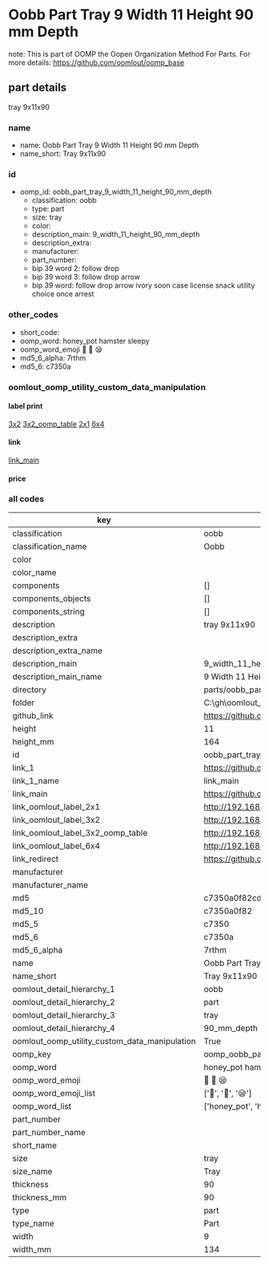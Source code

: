 # Oobb Part Tray 9 Width 11 Height 90 mm Depth  

note: This is part of OOMP the Oopen Organization Method For Parts. For more details: https://github.com/oomlout/oomp_base

##  part details
  



tray 9x11x90



### name
* name: Oobb Part Tray 9 Width 11 Height 90 mm Depth
* name_short: Tray 9x11x90 
### id
* oomp_id: oobb_part_tray_9_width_11_height_90_mm_depth
  * classification: oobb
  * type: part
  * size: tray
  * color: 
  * description_main: 9_width_11_height_90_mm_depth
  * description_extra: 
  * manufacturer: 
  * part_number: 
  * bip 39 word 2: follow drop
  * bip 39 word 3: follow drop arrow
  * bip 39 word: follow drop arrow ivory soon case license snack utility choice once arrest

### other_codes
* short_code: 
* oomp_word: honey_pot hamster sleepy
* oomp_word_emoji :honey_pot: :hamster: :sleepy:
* md5_6_alpha: 7rthm
* md5_6: c7350a






### oomlout_oomp_utility_custom_data_manipulation
#### label print
[3x2](http://192.168.1.245:1112/?label=oomp%207rthm)
[3x2_oomp_table](http://192.168.1.108:1112/?label=oomp%207rthm)
[2x1](http://192.168.1.242:1112/?label=oomp%207rthm)
[6x4](http://192.168.1.55:1112/?label=oomp%207rthm)    

#### link

[link_main](https://github.com/oomlout/oomlout_oobb_version_4_generated_parts/tree/main/navigation_oomp/oobb/part/tray/9_width_11_height_90_mm_depth/part)                              

#### price







### all codes 
| key | value |  
| --- | --- |  
| classification | oobb |  
| classification_name | Oobb |  
| color |  |  
| color_name |  |  
| components | [] |  
| components_objects | [] |  
| components_string | [] |  
| description | tray 9x11x90 |  
| description_extra |  |  
| description_extra_name |  |  
| description_main | 9_width_11_height_90_mm_depth |  
| description_main_name | 9 Width 11 Height 90 mm Depth |  
| directory | parts/oobb_part_tray_9_width_11_height_90_mm_depth |  
| folder | C:\gh\oomlout_oobb_version_4_generated_parts\parts\oobb_part_tray_9_width_11_height_90_mm_depth |  
| github_link | https://github.com/oomlout/oomlout_oomp_part_src/tree/main/parts/oobb_part_tray_9_width_11_height_90_mm_depth |  
| height | 11 |  
| height_mm | 164 |  
| id | oobb_part_tray_9_width_11_height_90_mm_depth |  
| link_1 | https://github.com/oomlout/oomlout_oobb_version_4_generated_parts/tree/main/navigation_oomp/oobb/part/tray/9_width_11_height_90_mm_depth/part |  
| link_1_name | link_main |  
| link_main | https://github.com/oomlout/oomlout_oobb_version_4_generated_parts/tree/main/navigation_oomp/oobb/part/tray/9_width_11_height_90_mm_depth/part |  
| link_oomlout_label_2x1 | http://192.168.1.242:1112/?label=oomp%207rthm |  
| link_oomlout_label_3x2 | http://192.168.1.245:1112/?label=oomp%207rthm |  
| link_oomlout_label_3x2_oomp_table | http://192.168.1.108:1112/?label=oomp%207rthm |  
| link_oomlout_label_6x4 | http://192.168.1.55:1112/?label=oomp%207rthm |  
| link_redirect | https://github.com/oomlout/oomlout_oobb_version_4_generated_parts/tree/main/parts/oobb_tray_09_11_90 |  
| manufacturer |  |  
| manufacturer_name |  |  
| md5 | c7350a0f82cd10248ce7a76e1950dad5 |  
| md5_10 | c7350a0f82 |  
| md5_5 | c7350 |  
| md5_6 | c7350a |  
| md5_6_alpha | 7rthm |  
| name | Oobb Part Tray 9 Width 11 Height 90 mm Depth |  
| name_short | Tray 9x11x90  |  
| oomlout_detail_hierarchy_1 | oobb |  
| oomlout_detail_hierarchy_2 | part |  
| oomlout_detail_hierarchy_3 | tray |  
| oomlout_detail_hierarchy_4 | 90_mm_depth |  
| oomlout_oomp_utility_custom_data_manipulation | True |  
| oomp_key | oomp_oobb_part_tray_9_width_11_height_90_mm_depth |  
| oomp_word | honey_pot hamster sleepy |  
| oomp_word_emoji | :honey_pot: :hamster: :sleepy: |  
| oomp_word_emoji_list | [':honey_pot:', ':hamster:', ':sleepy:'] |  
| oomp_word_list | ['honey_pot', 'hamster', 'sleepy'] |  
| part_number |  |  
| part_number_name |  |  
| short_name |  |  
| size | tray |  
| size_name | Tray |  
| thickness | 90 |  
| thickness_mm | 90 |  
| type | part |  
| type_name | Part |  
| width | 9 |  
| width_mm | 134 |  
